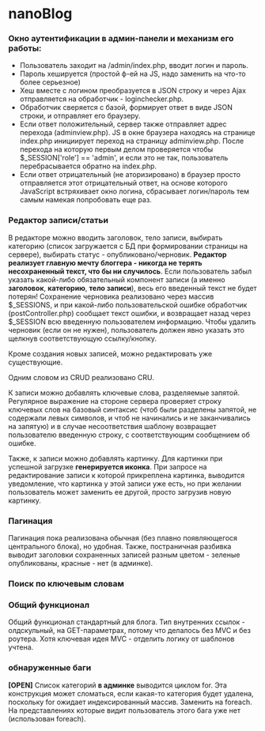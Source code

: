 # nanoBlog

### Окно аутентификации в админ-панели и механизм его работы:

* Пользователь заходит на /admin/index.php, вводит логин и пароль.
* Пароль хешируется (простой ф-ей на JS, надо заменить на что-то более серьезное)
* Хеш вместе с логином преобразуется в JSON строку и через Ajax отправляется на обработчик - loginchecker.php.
* Обработчик сверяется с базой, формирует ответ в виде JSON строки, и отправляет его браузеру.
* Если ответ положительный, сервер также отправляет адрес перехода (adminview.php). JS в окне браузера находясь на странице index.php
инициирует переход на страницу adminview.php. После перехода на которую первым делом проверяется чтобы $_SESSION['role'] == 'admin', и если это не так,
пользователь перебрасывается обратно на index.php.
* Если ответ отрицательный (не аторизировано) в браузер просто отправляется этот отрицательный ответ, на основе которого JavaScript встряхивает
окно логина, сбрасывает логин/пароль тем самым намекая попробовать еще раз.

### Редактор записи/статьи

В редакторе можно вводить заголовок, тело записи, выбирать категорию (список загружается с БД при формировании страницы на сервере),
выбирать статус - опубликовано/черновик. **Редактор реализует главную мечту блоггера - никогда не терять несохраненный текст,
что бы ни случилось**. Если пользователь забыл указать какой-либо обязательный компонент записи (а именно **заголовок**, **категорию**, **тело записи**), весь его введенный текст не будет потерян! Сохранение черновика реализовано через массив $_SESSIONS,
и при какой-либо пользовательской ошибке обработчик (postController.php) сообщает текст ошибки, и возвращает назад через $_SESSION всю введенную
пользователем информацию. Чтобы удалить черновик (если он не нужен), пользователь должен явно указать это щелкнув соответствующую ссылку/кнопку.

Кроме создания новых записей, можно редактировать уже существующие.

Одним словом из CRUD реализовано CRU.

К записи можно добавлять ключевые слова, разделяемые запятой. Регулярное выражение на стороне сервера проверяет строку ключевых слов на базовый синтаксис
(чтоб были разделены запятой, не содержали левых символов, и чтоб не начинались и не заканчивались на запятую) и в случае несоответствия шаблону
возвращает пользователю введенную строку, с соответствующим сообщением об ошибке.

Также, к записи можно добавлять картинку. Для картинки при успешной загрузке **генерируется иконка**. При запросе на редактирование записи к которой прикреплена
картинка, выводится уведомление, что картинка у этой записи уже есть, но при желании пользователь может заменить ее другой, просто загрузив новую картинку.

### Пагинация
Пагинация пока реализована обычная (без плавно появляющегося центрального блока), но удобная.
Также, постраничная разбивка выводит заголовки сохраненных записей разным цветом - зеленые опубликованы, красные - нет (в админке).

### Поиск по ключевым словам

### Общий функционал
Общий функционал стандартный для блога. Тип внутренних ссылок - олдскульный, на GET-параметрах, потому что делалось без MVC и без роутера. Хотя ключевая
идея MVC - отделить логику от шаблонов учтена. 

### обнаруженные баги
**[OPEN]** Список категорий **в админке** выводится циклом for. Эта конструкция может сломаться, если какая-то категория будет удалена, поскольку for
ожидает индексированный массив. Заменить на foreach. На представлениях которые видит пользователь этого бага уже нет (использован foreach).  
